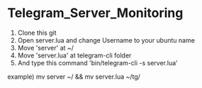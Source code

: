 Telegram_Server_Monitoring
==========================


1. Clone this git
2. Open server.lua and change Username to your ubuntu name
3. Move 'server' at ~/
4. Move 'server.lua' at telegram-cli folder
5. And type this command 'bin/telegram-cli -s server.lua'

example)
mv server ~/ && mv server.lua ~/tg/

